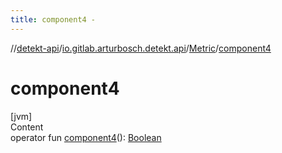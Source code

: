 ```yaml
---
title: component4 -
---
```

//[detekt-api](../../index.md)/[io.gitlab.arturbosch.detekt.api](../index.md)/[Metric](index.md)/[component4](component4.md)



# component4  
[jvm]  
Content  
operator fun [component4](component4.md)(): [Boolean](https://kotlinlang.org/api/latest/jvm/stdlib/kotlin/-boolean/index.html)  



